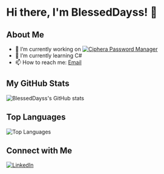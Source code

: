 # Hi there, I'm BlessedDayss! 👋

## About Me

- 🔭 I’m currently working on [![Ciphera Password Manager](https://linkmaker.itunes.apple.com/pl-pl/badge-lrg.svg?releaseDate=2024-01-01&kind=iossoftware&bubble=ios_apps)](https://apps.apple.com/pl/app/ciphera-password-manager/id6738832211)
- 🌱 I’m currently learning C#
- 📫 How to reach me: [Email](mailto:o.gojayev2000@gmail.com)

## My GitHub Stats

![BlessedDayss's GitHub stats](https://github-readme-stats.vercel.app/api?username=BlessedDayss&show_icons=true&theme=radical)

## Top Languages

![Top Languages](https://github-readme-stats.vercel.app/api/top-langs/?username=BlessedDayss&layout=compact&theme=radical)


## Connect with Me

[![LinkedIn](https://img.shields.io/badge/LinkedIn-Connect-blue)]([https://www.linkedin.com/in/yourprofile/](https://www.linkedin.com/in/orkhan-gojaev/))
